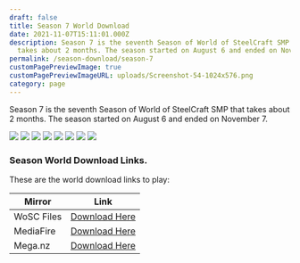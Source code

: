```yaml
---
draft: false
title: Season 7 World Download
date: 2021-11-07T15:11:01.000Z
description: Season 7 is the seventh Season of World of SteelCraft SMP that
  takes about 2 months. The season started on August 6 and ended on November 7.
permalink: /season-download/season-7
customPagePreviewImage: true
customPagePreviewImageURL: uploads/Screenshot-54-1024x576.png
category: page
---
```

Season 7 is the seventh Season of World of SteelCraft SMP that takes about 2 months. The season started on August 6 and ended on November 7.

![](/uploads/Screenshot-53-1024x576.png)
![](/uploads/Screenshot-58-1024x576.png)
![](/uploads/Screenshot-56-1024x576.png)
![](/uploads/Screenshot-59-1024x576.png)
![](/uploads/Screenshot-2021-10-25-110709.png)
![](/uploads/Screenshot-61-1024x576.png)
![](/uploads/Screenshot-54-1024x576.png)
![](/uploads/Screenshot-55-1024x576.png)

<div class="padding-post">

### Season World Download Links.
These are the world download links to play:

| Mirror | Link |
|-|-|
| WoSC Files | [Download Here](https://wosc.tk/WoSCSMPS7-GD) | 
| MediaFire | [Download Here](https://wosc.tk/WoSCSMPS7-MF) |
|Mega.nz| [Download Here](https://wosc.tk/WoSCSMPS7-MG)|
</div>